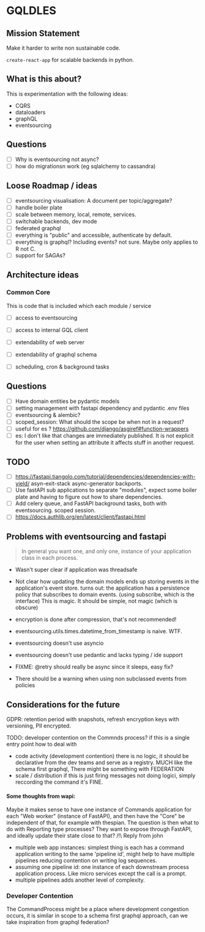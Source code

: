 # GQLDLES

## Mission Statement

Make it harder to write non sustainable code.

`create-react-app` for scalable backends in python.

## What is this about?

This is experimentation with the following ideas:
  - CQRS
  - dataloaders
  - graphQL
  - eventsourcing


## Questions

  - [ ] Why is eventsourcing not async?
  - [ ] how do migrationsn work (eg sqlalchemy to cassandra)

## Loose Roadmap / ideas

  - [ ] eventsourcing visualisation: A document per topic/aggregate?
  - [ ] handle boiler plate
  - [ ] scale between memory, local, remote, services.
  - [ ] switchable backends, dev mode
  - [ ] federated graphql
  - [ ] everything is "public" and accessible, authenticate by default.
  - [ ] everything is graphql? Including events? not sure.
       Maybe only applies to R not C.
  - [ ] support for SAGAs?

## Architecture ideas

### Common Core

This is code that is included which each module / service

  - [ ] access to eventsourcing
  - [ ] access to internal GQL client
  - [ ] extendability of web server
  - [ ] extendability of graphql schema
  - [ ] scheduling, cron & background tasks


## Questions

  - [ ] Have domain entities be pydantic models
  - [ ] setting management with fastapi dependency and pydantic .env files
  - [ ] eventsourcing & alembic?
  - [ ] scoped_session: What should the scope be when not in a request?
  - [ ] useful for es ? https://github.com/django/asgiref#function-wrappers
  - [ ] es: I don't like that changes are immediately published. It is not
        explicit for the user when setting an attribute it affects stuff
        in another request.

## TODO
  - [ ] https://fastapi.tiangolo.com/tutorial/dependencies/dependencies-with-yield/ asyn-exit-stack async-generator backports.
  - [ ] Use fastAPI sub applications to separate "modules", expect some boiler plate and having to figure out how to share dependencies.
  - [ ] Add celery queue, and FastAPI background tasks, both with eventsourcing. scoped session.
  - [ ] https://docs.authlib.org/en/latest/client/fastapi.html

## Problems with eventsourcing and fastapi

> In general you want one, and only one, instance of your application class in each process.

- Wasn't super clear if application was threadsafe
- Not clear how updating the domain models ends up storing events in the application's event store.
  turns out: the application has a persistence policy that subscribes to domain events. (using subscribe, which is the interface)
    This is magic. It should be simple, not magic (which is obscure)
- encryption is done after compression, that's not recommended!
- eventsourcing.utils.times.datetime_from_timestamp is naive. WTF.

- eventsourcing doesn't use asyncio
- eventsourcing doesn't use pedantic and lacks typing / ide support

- FIXME: @retry should really be async since it sleeps, easy fix?

- There should be a warning when using non subclassed events from policies

## Considerations for the future

GDPR: retention period with snapshots, refresh encryption keys with
versioning, PII encrypted.


TODO: developer contention on the Commnds process?
if this is a single entry point how to deal with
 - code activity (development contention)
   there is no logic, it should be declarative from
   the dev teams and serve as a registry.
   MUCH like the schema first graphql,
   There might be something with FEDERATION
 - scale / distribution
   if this is just firing messages not doing logici,
   simply reccording the command it's FINE.




#### Some thoughts from wapi:
Maybe it makes sense to have one instance of Commands application
for each "Web worker" (instance of FastAPI), and then have the "Core"
be independent of that, for example with thespian.
The question is then what to do with Reporting type processes?
They want to expose through FastAPI, and ideally update their state
close to that?
/!\ Reply from john
- multiple web app instances: simplest thing is each has a command
application writing to the same 'pipeline id', might help to have
multiple pipelines reducing contention on writing log sequences.
- assuming one pipeline id: one instance of each downstream process
application process. Like micro services except the call is a prompt.
- multiple pipelines adds another level of complexity.


### Developer Contention

The CommandProcess might be a place where development congestion occurs,
it is similar in scope to a schema first graphql approach, can we take
inspiration from graphql federation?
